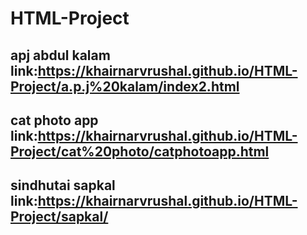 # HTML-Project
## apj abdul kalam link:https://khairnarvrushal.github.io/HTML-Project/a.p.j%20kalam/index2.html
## cat photo app link:https://khairnarvrushal.github.io/HTML-Project/cat%20photo/catphotoapp.html
## sindhutai sapkal link:https://khairnarvrushal.github.io/HTML-Project/sapkal/

